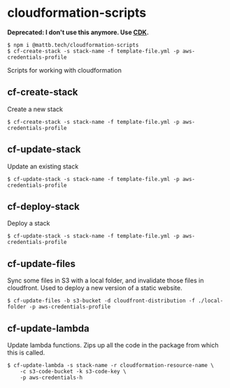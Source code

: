 # cloudformation-scripts

**Deprecated: I don't use this anymore. Use [CDK](https://github.com/aws/aws-cdk).**

```
$ npm i @mattb.tech/cloudformation-scripts
$ cf-create-stack -s stack-name -f template-file.yml -p aws-credentials-profile
```

Scripts for working with cloudformation

## cf-create-stack

Create a new stack

```
$ cf-create-stack -s stack-name -f template-file.yml -p aws-credentials-profile
```

## cf-update-stack

Update an existing stack

```
$ cf-update-stack -s stack-name -f template-file.yml -p aws-credentials-profile
```

## cf-deploy-stack

Deploy a stack

```
$ cf-update-stack -s stack-name -f template-file.yml -p aws-credentials-profile
```

## cf-update-files

Sync some files in S3 with a local folder, and invalidate those files in cloudfront. Used to deploy a new version of a static website.

```
$ cf-update-files -b s3-bucket -d cloudfront-distribution -f ./local-folder -p aws-credentials-profile
```

## cf-update-lambda

Update lambda functions. Zips up all the code in the package from which this is called.

```
$ cf-update-lambda -s stack-name -r cloudformation-resource-name \
    -c s3-code-bucket -k s3-code-key \
    -p aws-credentials-h
```
